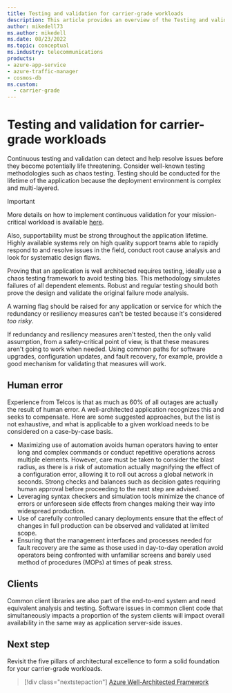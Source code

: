 ```yaml
---
title: Testing and validation for carrier-grade workloads
description: This article provides an overview of the Testing and validation design area for carrier-grade workloads.
author: mikedell73
ms.author: mikedell
ms.date: 08/23/2022
ms.topic: conceptual
ms.industry: telecommunications
products: 
- azure-app-service
- azure-traffic-manager
- cosmos-db
ms.custom:
  - carrier-grade
---
```


# Testing and validation for carrier-grade workloads

Continuous testing and validation can detect and help resolve issues before they become potentially life threatening. Consider well-known testing methodologies such as chaos testing. Testing should be conducted for the lifetime of the application because the deployment environment is complex and multi-layered.

> [!IMPORTANT]
> More details on how to implement continuous validation for your mission-critical workload is available [here](/azure/architecture/framework/mission-critical/mission-critical-deployment-testing#video-continuously-validate-your-mission-critical-workload).

Also, supportability must be strong throughout the application lifetime. Highly available systems rely on high quality support teams able to rapidly respond to and resolve issues in the field, conduct root cause analysis and look for systematic design flaws.

Proving that an application is well architected requires testing, ideally use a chaos testing framework to avoid testing bias. This methodology simulates failures of all dependent elements. Robust and regular testing should both prove the design and validate the original failure mode analysis.

A warning flag should be raised for any application or service for which the redundancy or resiliency measures can't be tested because it's considered *too risky*.

If redundancy and resiliency measures aren't tested, then the only valid assumption, from a safety-critical point of view, is that these measures aren't going to work when needed. Using common paths for software upgrades, configuration updates, and fault recovery, for example, provide a good mechanism for validating that measures will work.

## Human error

Experience from Telcos is that as much as 60% of all outages are actually the result of human error.  A well-architected application recognizes this and seeks to compensate.  Here are some suggested approaches, but the list is not exhaustive, and what is applicable to a given workload needs to be considered on a case-by-case basis.  

- Maximizing use of automation avoids human operators having to enter long and complex commands or conduct repetitive operations across multiple elements.  However, care must be taken to consider the blast radius, as there is a risk of automation actually magnifying the effect of a configuration error, allowing it to roll out across a global network in seconds.  Strong checks and balances such as decision gates requiring human approval before proceeding to the next step are advised.
- Leveraging syntax checkers and simulation tools minimize the chance of errors or unforeseen side effects from changes making their way into widespread production.
- Use of carefully controlled canary deployments ensure that the effect of changes in full production can be observed and validated at limited scope.
- Ensuring that the management interfaces and processes needed for fault recovery are the same as those used in day-to-day operation avoid operators being confronted with unfamiliar screens and barely used method of procedures (MOPs) at times of peak stress.


## Clients

Common client libraries are also part of the end-to-end system and need equivalent analysis and testing. Software issues in common client code that simultaneously impacts a proportion of the system clients will impact overall availability in the same way as application server-side issues.

## Next step

Revisit the five pillars of architectural excellence to form a solid foundation for your carrier-grade workloads.

> [!div class="nextstepaction"]
> [ Azure Well-Architected Framework](../index.md)

